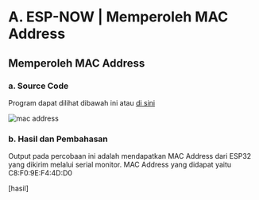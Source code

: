 # A. ESP-NOW | Memperoleh MAC Address

## Memperoleh MAC Address

### a. Source Code
Program dapat dilihat dibawah ini atau <a href="https://github.com/sabrinavirry/Sistem-Embedded/blob/master/jobsheet%202.1/a.%20Memperoleh%20MAC%20Address%20ESP32%20Receiver/1.%20Memperoleh%20MAC%20Address%20ESP32%20Receiver/mac_address.ino">di sini</a>

![mac address](https://github.com/sabrinavirry/Sistem-Embedded/assets/151721571/8b742d74-f5f2-4e41-87b3-48d833749510)

### b. Hasil dan Pembahasan
Output pada percobaan ini adalah mendapatkan MAC Address dari ESP32 yang dikirim melalui serial monitor.
MAC Address yang didapat yaitu C8:F0:9E:F4:4D:D0

[hasil]

